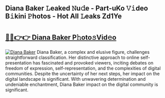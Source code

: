 ## Diana Baker 𝙻eaked 𝙽u𝚍e - Part-uKo 𝚅𝚒deo B𝚒kini 𝙿hotos - Hot All 𝙻eaks Zd1Ye

# <h2><a href="http://ld1o9io.urlbe.top/?page=Diana+Baker">🔗🔗👉👉 Diana Baker P𝚑oto𝚜Vid𝚎o</a></h2>

[![Diana Baker](https://i.imgur.com/eBuTRDB.gif)](http://ld1o9io.urlbe.top/?page=Diana+Baker)
Diana Baker, a complex and elusive figure, challenges straightforward classification. Her distinctive approach to online self-presentation has fascinated and provoked viewers, inciting debates on freedom of expression, self-representation, and the complexities of digital communities. Despite the uncertainty of her next steps, her impact on the digital landscape is significant. With unwavering determination and undeniable enchantment, Diana Baker impact on the digital community is significant.
